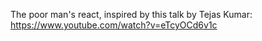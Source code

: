 The poor man's react, inspired by this talk by Tejas Kumar: https://www.youtube.com/watch?v=eTcyOCd6v1c
